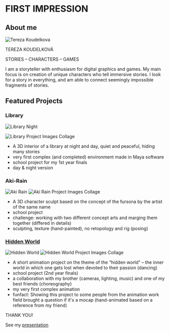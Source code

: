 # FIRST IMPRESSION

## About me
![Tereza Koudelkova](img/tereza-koudelkova.jpg)

TEREZA KOUDELKOVÁ

STORIES – CHARACTERS – GAMES

I am a storyteller with enthusiasm for digital graphics and games. My main focus is on creation of unique characters who tell immersive stories. I look for a story in everything, and am able to connect seemingly impossible fragments of stories.

## Featured Projects

### Library
![Library Night](img/Library_Night.png)

![Library Project Images Collage](img/library-project-images-collage.png)
- A 3D interior of a library at night and day, quiet and peaceful, hiding many stories
- very first complex (and completed) environment made in Maya software
- school project for my 1st year finals
- day & night version

### Aki-Rain
![Aki Rain](img/aki-rain.png)
![Aki Rain Project Images Collage](img/aki-rain-project-images-collage.png)
- A 3D character sculpt based on the concept of the fursona by the artist of the same name
- school project
- challenge: working with two different concept arts and marging them together (differed in details)
- sculpting, texture (hand-painted), no retopology and rig (posing)

### [Hidden World](https://youtu.be/mKqspzBNTH8)
![Hidden World](img/hidden-world.png)
![Hidden World Project Images Collage](img/hidden-world-project-images-collage.png)
- A short animation project on the theme of the “hidden world” – the inner world in which one gets lost when devoted to their passion (dancing)
- school project (2nd year finals)
- a collaboration with my brother (cameras, lighting, music) and one of my best friends (choreography)
- my very first complex animation
- funfact: Showing this project to some people from the animation work field brought a question if it's a mocap (hand-animated based on a reference from my friend)


THANK YOU!

See my [presentation](https://www.canva.com/design/DAFzyQPEQXg/Juk2QSs77XM8zXCNxTtVdQ/view?utm_content=DAFzyQPEQXg&utm_campaign=designshare&utm_medium=link&utm_source=editor)
